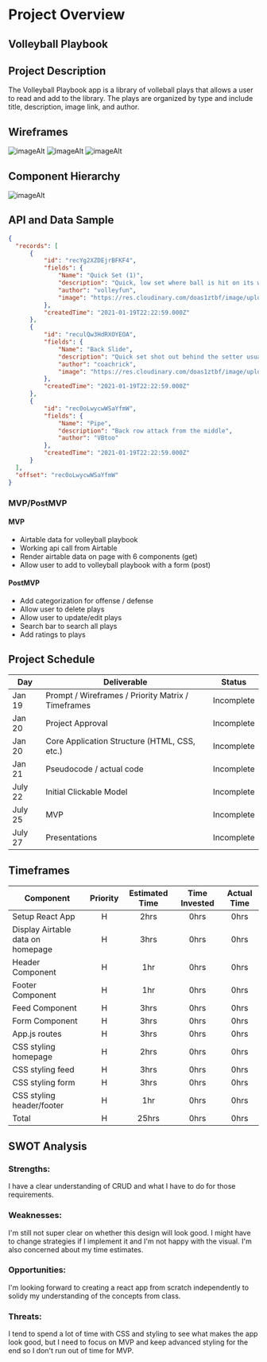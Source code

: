 # Project Overview

## Volleyball Playbook

## Project Description

The Volleyball Playbook app is a library of volleball plays that allows a user to read and add to the library. The plays are organized by type and include title, description, image link, and author.

## Wireframes

![imageAlt](https://res.cloudinary.com/doas1ztbf/image/upload/v1611097333/Home%20Wireframe.png)
![imageAlt](https://res.cloudinary.com/doas1ztbf/image/upload/v1611160558/List%20Wireframe.png)
![imageAlt](https://res.cloudinary.com/doas1ztbf/image/upload/v1611160210/Mobile%20form%20wireframe.png)

## Component Hierarchy

![imageAlt](https://res.cloudinary.com/doas1ztbf/image/upload/v1611161104/Component%20Hierarchy.png)

## API and Data Sample


```json
{
  "records": [
      {
          "id": "recYg2XZDEjrBFKF4",
          "fields": {
              "Name": "Quick Set (1)",
              "description": "Quick, low set where ball is hit on its way up usually in the middle positon",
              "author": "volleyfun",
              "image": "https://res.cloudinary.com/doas1ztbf/image/upload/v1611095652/quick_uwstwd.jpg"
          },
          "createdTime": "2021-01-19T22:22:59.000Z"
      },
      {
          "id": "reculQw3HdRXOYEOA",
          "fields": {
              "Name": "Back Slide",
              "description": "Quick set shot out behind the setter usually an attack by the middle position",
              "author": "coachrick",
              "image": "https://res.cloudinary.com/doas1ztbf/image/upload/v1611095893/pipe_qgxqul.jpg"
          },
          "createdTime": "2021-01-19T22:22:59.000Z"
      },
      {
          "id": "rec0oLwycwWSaYfmW",
          "fields": {
              "Name": "Pipe",
              "description": "Back row attack from the middle",
              "author": "VBtoo"
          },
          "createdTime": "2021-01-19T22:22:59.000Z"
      }
  ],
  "offset": "rec0oLwycwWSaYfmW"
}
```

### MVP/PostMVP

#### MVP 

- Airtable data for volleyball playbook
- Working api call from Airtable
- Render airtable data on page with 6 components (get)
- Allow user to add to volleyball playbook with a form (post)

#### PostMVP  

- Add categorization for offense / defense
- Allow user to delete plays
- Allow user to update/edit plays
- Search bar to search all plays
- Add ratings to plays

## Project Schedule


|  Day | Deliverable | Status
|---|---| ---|
|Jan 19| Prompt / Wireframes / Priority Matrix / Timeframes | Incomplete
|Jan 20| Project Approval | Incomplete
|Jan 20| Core Application Structure (HTML, CSS, etc.) | Incomplete
|Jan 21| Pseudocode / actual code | Incomplete
|July 22 | Initial Clickable Model  | Incomplete
|July 25| MVP | Incomplete
|July 27| Presentations | Incomplete

## Timeframes

| Component | Priority | Estimated Time | Time Invested | Actual Time |
| --- | :---: |  :---: | :---: | :---: |
| Setup React App | H | 2hrs| 0hrs | 0hrs |
| Display Airtable data on homepage | H | 3hrs| 0hrs | 0hrs |
| Header Component | H | 1hr| 0hrs | 0hrs |
| Footer Component | H | 1hr| 0hrs | 0hrs |
| Feed Component | H | 3hrs| 0hrs | 0hrs |
| Form Component | H | 3hrs| 0hrs | 0hrs |
| App.js routes | H | 3hrs| 0hrs | 0hrs |
| CSS styling homepage | H | 2hrs| 0hrs | 0hrs |
| CSS styling feed | H | 3hrs| 0hrs | 0hrs |
| CSS styling form| H | 3hrs| 0hrs | 0hrs |
| CSS styling header/footer | H | 1hr| 0hrs | 0hrs |
| Total | H | 25hrs| 0hrs | 0hrs |

## SWOT Analysis

### Strengths:
I have a clear understanding of CRUD and what I have to do for those requirements. 
### Weaknesses:
I'm still not super clear on whether this design will look good. I might have to change strategies if I implement it and I'm not happy with the visual. I'm also concerned about my time estimates.
### Opportunities:
I'm looking forward to creating a react app from scratch independently to solidy my understanding of the concepts from class.
### Threats:
I tend to spend a lot of time with CSS and styling to see what makes the app look good, but I need to focus on MVP and keep advanced styling for the end so I don't run out of time for MVP.